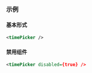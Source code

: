 ### 示例
#### 基本形式

<div class="m-example"></div>

```xml
<timePicker />
```

#### 禁用组件

<div class="m-example"></div>

```xml
<timePicker disabled={true} />
```

